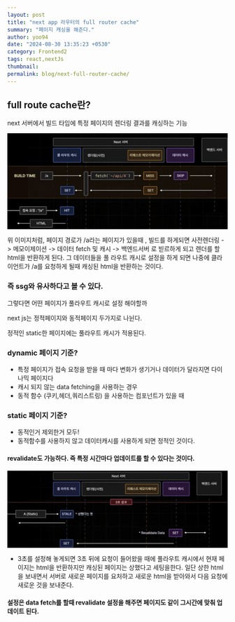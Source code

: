 ```yaml
---
layout: post
title: "next app 라우터의 full router cache"
summary: "페이지 캐싱을 해준다."
author: yoo94
date: "2024-08-30 13:35:23 +0530"
category: Frontend2
tags: react,nextJs
thumbnail:
permalink: blog/next-full-router-cache/
---
```


## full route cache란?

next 서버에서 빌드 타임에 특정 페이지의 렌더링 결과를 캐싱하는 기능

<div style="display: flex; justify-content: center;">
  <img src="/blog/postImg/next083001.png" alt="next083001.png" style="max-width:auto;; height:auto;">
</div>

위 이미지처럼, 페이지 경로가 /a라는 페이지가 있을때 ,
빌드를 하게되면 사전렌더링 -> 메모이제이션 -> 데이터 fetch 및 캐시 -> 백엔드서버
로 빋르하게 되고 렌더를 할 html을 반환하게 된다. 그 데이터들을 풀 라우트 캐시로 설정을 하게 되면
나중에 클라이언트가 /a를 요청하게 될때 캐싱된 html을 반환하는 것이다.

### 즉 ssg와 유사하다고 볼 수 있다.

그렇다면 어떤 페이지가 풀라우트 캐시로 설정 해야할까

next js는 정적페이지와 동적페이지 두가지로 나뉜다.

정적인 static한 페이지에는 풀라우트 캐시가 적용된다.

### dynamic 페이지 기준?

- 특정 페이지가 접속 요청을 받을 때 마다 변화가 생기거나 데이터가 달라지면 다이나믹 페이지다
- 캐시 되지 않는 data fetching을 사용하는 경우
- 동적 함수 (쿠키,헤더,쿼리스트링) 을 사용하는 컴포넌트가 있을 때

### static 페이지 기준?

- 동적인거 제외한거 모두!
- 동적함수를 사용하지 않고 데이터캐시를 사용하게 되면 정적인 것이다.

#### revalidate도 가능하다. 즉 특정 시간마다 업데이트를 할 수 있다는 것이다.

<div style="display: flex; justify-content: center;">
  <img src="/blog/postImg/next083002.png" alt="next083002.png" style="max-width:auto;; height:auto;">
</div>

- 3초를 설정해 놓게되면 3초 뒤에 요청이 들어왔을 때에 풀라우트 캐시에서 현재 페이지는
  html을 반환하지만 캐싱된 페이지는 상했다고 세팅을한다. 일단 상한 html을 보내면서 서버로 새로운 페이지를 요처하고
  새로운 html을 받아와서 다음 요청에 새로운 것을 보내준다.

#### 설정은 data fetch를 할때 revalidate 설정을 해주면 페이지도 같이 그시간에 맞춰 업데이트 된다.
